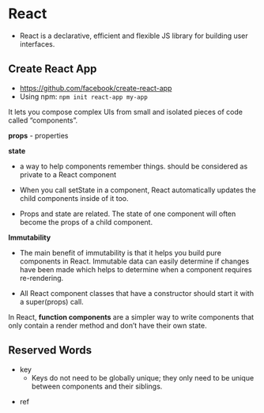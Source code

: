 # React
- React is a declarative, efficient and flexible JS library for building user interfaces.

## Create React App
- https://github.com/facebook/create-react-app
- Using npm: ```npm init react-app my-app```

It lets you compose complex UIs from small and isolated pieces of code called “components”.

**props** - properties

**state**
- a way to help components remember things. should be considered as private to a React component
- When you call setState in a component, React automatically updates the child components inside of it too.

- Props and state are related. The state of one component will often become the props of a child component.

**Immutability**
- The main benefit of immutability is that it helps you build pure components in React. Immutable data can easily determine if changes have been made which helps to determine when a component requires re-rendering.

- All React component classes that have a constructor should start it with a super(props) call.

In React, **function components** are a simpler way to write components that only contain a render method and don’t have their own state.

## Reserved Words
- key
    - Keys do not need to be globally unique; they only need to be unique between components and their siblings.

* ref